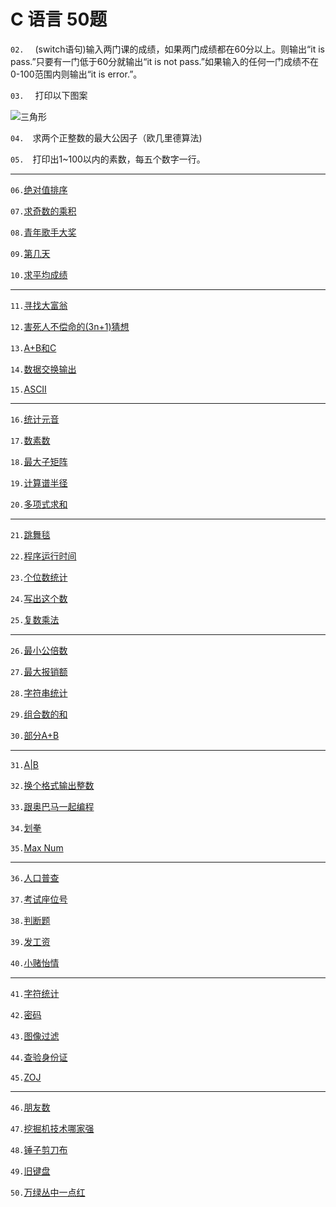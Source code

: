 # C 语言 50题



`02.` 　(switch语句)输入两门课的成绩，如果两门成绩都在60分以上。则输出“it is pass.”只要有一门低于60分就输出“it is not pass.”如果输入的任何一门成绩不在0-100范围内则输出“it is error.”。

`03.` 　打印以下图案

![三角形](http://upload-images.jianshu.io/upload_images/4938344-bd10aad1e6506ac9.png?imageMogr2/auto-orient/strip%7CimageView2/2/w/1240)

`04.`　求两个正整数的最大公因子（欧几里德算法)

`05.`　打印出1~100以内的素数，每五个数字一行。

***
`06.`[绝对值排序](http://acm.hdu.edu.cn/showproblem.php?pid=2020)

`07.`[求奇数的乘积](http://acm.hdu.edu.cn/showproblem.php?pid=2006)

`08.`[青年歌手大奖](http://acm.hdu.edu.cn/showproblem.php?pid=2014)

`09.`[第几天](http://acm.hdu.edu.cn/showproblem.php?pid=2005)

`10.`[求平均成绩](http://acm.hdu.edu.cn/showproblem.php?pid=2023)

***

`11.`[寻找大富翁](http://acm.hdu.edu.cn/showproblem.php?pid=3785)

`12.`[害死人不偿命的(3n+1)猜想](https://pintia.cn/problem-sets/994805260223102976/problems/994805325918486528)

`13.`[A+B和C](https://pintia.cn/problem-sets/994805260223102976/problems/994805312417021952)

`14.`[数据交换输出](http://acm.hdu.edu.cn/showproblem.php?pid=2016)

`15.`[ASCII](http://acm.hdu.edu.cn/showproblem.php?pid=3361)


***
`16.`[统计元音](http://acm.hdu.edu.cn/showproblem.php?pid=2027)

`17.`[数素数](https://pintia.cn/problem-sets/994805260223102976/problems/994805309963354112)

`18.`[最大子矩阵](http://acm.hdu.edu.cn/showproblem.php?pid=1559)

`19.`[计算谱半径](https://pintia.cn/problem-sets/994805260223102976/problems/994805267860930560)

`20.`[多项式求和](http://acm.hdu.edu.cn/showproblem.php?pid=2011)


***
`21.`[跳舞毯](http://acm.hdu.edu.cn/showproblem.php?pid=2154)

`22.`[程序运行时间](https://pintia.cn/problem-sets/994805260223102976/problems/994805295203598336)

`23.`[个位数统计](https://pintia.cn/problem-sets/994805260223102976/problems/994805300404535296)

`24.`[写出这个数](https://pintia.cn/problem-sets/994805260223102976/problems/994805324509200384)

`25.`[复数乘法](https://pintia.cn/problem-sets/994805260223102976/problems/994805274496319488)


***
`26.`[最小公倍数](http://acm.hdu.edu.cn/showproblem.php?pid=1108)

`27.`[最大报销额](http://acm.hdu.edu.cn/showproblem.php?pid=1864)

`28.`[字符串统计](http://acm.hdu.edu.cn/showproblem.php?pid=2017)

`29.`[组合数的和](https://pintia.cn/problem-sets/994805260223102976/problems/994805271455449088)

`30.`[部分A+B](https://pintia.cn/problem-sets/994805260223102976/problems/994805306310115328)

***

`31.`[A|B](http://acm.hdu.edu.cn/showproblem.php?pid=2075)

`32.`[换个格式输出整数](https://pintia.cn/problem-sets/994805260223102976/problems/994805318855278592)

`33.`[跟奥巴马一起编程](https://pintia.cn/problem-sets/994805260223102976/problems/994805285812551680)

`34.`[划拳](https://pintia.cn/problem-sets/994805260223102976/problems/994805277847568384)

`35.`[Max Num](http://acm.hdu.edu.cn/showproblem.php?pid=2071)


***
`36.`[人口普查](https://pintia.cn/problem-sets/994805260223102976/problems/994805293282607104)

`37.`[考试座位号](https://pintia.cn/problem-sets/994805260223102976/problems/994805281567916032)

`38.`[判断题](https://pintia.cn/problem-sets/994805260223102976/problems/994805268817231872)

`39.`[发工资](http://acm.hdu.edu.cn/showproblem.php?pid=2021)

`40.`[小赌怡情](https://pintia.cn/problem-sets/994805260223102976/problems/994805264312549376)


***
`41.`[字符统计](https://pintia.cn/problem-sets/994805260223102976/problems/994805280817135616)

`42.`[密码](http://acm.hdu.edu.cn/showproblem.php?pid=2043)

`43.`[图像过滤](https://pintia.cn/problem-sets/994805260223102976/problems/994805266514558976)

`44.`[查验身份证](https://pintia.cn/problem-sets/994805260223102976/problems/994805290334011392)

`45.`[ZOJ](http://acm.hdu.edu.cn/showproblem.php?pid=3783)


***
`46.`[朋友数](https://pintia.cn/problem-sets/994805260223102976/problems/994805267416334336)

`47.`[挖掘机技术哪家强](https://pintia.cn/problem-sets/994805260223102976/problems/994805289432236032)

`48.`[锤子剪刀布](https://pintia.cn/problem-sets/994805260223102976/problems/994805304020025344)

`49.`[旧键盘](https://pintia.cn/problem-sets/994805260223102976/problems/994805292322111488)

`50.`[万绿丛中一点红](https://pintia.cn/problem-sets/994805260223102976/problems/994805265579229184)
